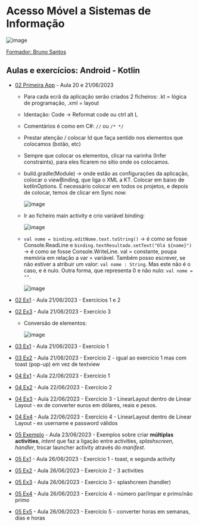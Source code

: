 # Acesso Móvel a Sistemas de Informação

![image](https://github.com/RitAmaral/SWAndroid/assets/132366922/bf37c094-0400-4b53-bdd5-b99464870347)

[Formador: Bruno Santos](https://github.com/brunofrs7/Android-Kotlin)

## Aulas e exercícios: Android - Kotlin

- [02 Primeira App](02_PrimeiraAPP_Rita) - Aula 20 e 21/06/2023
    - Para cada ecrã da aplicação serão criados 2 ficheiros: .kt = lógica de programação, .xml = layout
    - Identação: Code -> Reformat code ou ctrl alt L
    - Comentários é como em C#: `//` ou `/* */`
    - Prestar atenção / colocar Id que faça sentido nos elementos que colocamos (botão, etc)
    - Sempre que colocar os elementos, clicar na varinha (Infer constraints), para eles ficarem no sítio onde os colocamos.
    - build.gradle(Module) -> onde estão as configurações da aplicação, colocar o viewBinding, que liga o XML a KT. Colocar em baixo de kotlinOptions. É necessário colocar em todos os projetos, e depois de colocar, temos de clicar em Sync now:
      
      ![image](https://github.com/RitAmaral/SWAndroid/assets/132366922/9835a887-07a1-4eb5-ab3c-193f88497f32)

    - Ir ao ficheiro main activity e crio variável binding:
      
      ![image](https://github.com/RitAmaral/SWAndroid/assets/132366922/820a9c1d-be8d-44f0-9782-832fc2e7401a)

    - `val nome = binding.editNome.text.toString()` -> é como se fosse Console.ReadLine e `binding.textResultado.setText("Olá ${nome}")` -> é como se fosse Console.WriteLine. val = constante, poupa memória em relação a var = variável. Também posso escrever, se não estiver a atribuir um valor: `val nome : String`. Mas este não é o caso, e é nulo. Outra forma, que representa 0 e não nulo: `val nome = ""`.
      
      ![image](https://github.com/RitAmaral/SWAndroid/assets/132366922/c59708ce-3e4c-4737-a2d8-a9dd9f7092ad)
      
- [02 Ex1](02_Ex1) - Aula 21/06/2023 - Exercícios 1 e 2
- [02 Ex3](02_Ex3) - Aula 21/06/2023 - Exercício 3
    - Conversão de elementos:
     
      ![image](https://github.com/RitAmaral/SWAndroid/assets/132366922/d91de8cf-095d-4a2d-925f-51e49b244b55)

- [03 Ex1](03_Ex1) - Aula 21/06/2023 - Exercício 1
- [03 Ex2](03_Ex2) - Aula 21/06/2023 - Exercício 2 - igual ao exercício 1 mas com toast (pop-up) em vez de textview
- [04 Ex1](04_Ex1) - Aula 22/06/2023 - Exercício 1
- [04 Ex2](04_Ex2) - Aula 22/06/2023 - Exercício 2
- [04 Ex3](04_Ex3) - Aula 22/06/2023 - Exercício 3 - LinearLayout dentro de Linear Layout - ex de converter euros em dólares, reais e pesos.
- [04 Ex4](04_Ex4) - Aula 22/06/2023 - Exercício 4 - LinearLayout dentro de Linear Layout - ex username e password válidos
- [05 Exemplo](05_Exemplo) - Aula 23/06/2023 - Exemplos sobre criar **múltiplas activities**, *intent* que faz a ligação entre activities, *splashscreen*, *handler*, trocar launcher activity através do *manifest*.
- [05 Ex1](05_Ex1) - Aula 26/06/2023 - Exercício 1 - toast, e segunda activity
- [05 Ex2](05_Ex2) - Aula 26/06/2023 - Exercício 2 - 3 activities
- [05 Ex3](05_Ex3) - Aula 26/06/2023 - Exercício 3 - splashcreen (handler)
- [05 Ex4](05_Ex4) - Aula 26/06/2023 - Exercício 4 - número par/ímpar e primo/não primo
- [05 Ex5](05_Ex5) - Aula 26/06/2023 - Exercício 5 - converter horas em semanas, dias e horas

